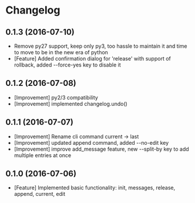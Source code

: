 Changelog
=========

0.1.3 (2016-07-10)
--------------------
* Remove py27 support, keep only py3, too hassle to maintain it and time to move to be in the new era of python
* [Feature] Added confirmation dialog for 'release' with support of rollback, added --force-yes key to disable it

0.1.2 (2016-07-08)
------------------
* [Improvement] py2/3 compatibility
* [Improvement] implemented changelog.undo()

0.1.1 (2016-07-07)
------------------
* [Improvement] Rename cli command current -> last
* [Improvement] updated append command, added --no-edit key
* [Improvement] improve add_message feature, new --split-by key to add multiple entries at once

0.1.0 (2016-07-06)
------------------
* [Feature] Implemented basic functionality: init, messages, release, append, current, edit

